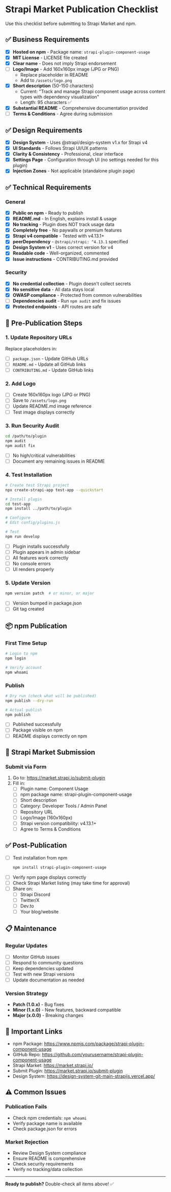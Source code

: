 # Strapi Market Publication Checklist

Use this checklist before submitting to Strapi Market and npm.

## ✅ Business Requirements

- [x] **Hosted on npm** - Package name: `strapi-plugin-component-usage`
- [x] **MIT License** - LICENSE file created
- [x] **Clear name** - Does not imply Strapi endorsement
- [ ] **Logo/Image** - Add 160x160px image (JPG or PNG)
  - Replace placeholder in README
  - Add to `/assets/logo.png`
- [x] **Short description** (50-150 characters)
  - Current: "Track and manage Strapi component usage across content types with dependency visualization"
  - Length: 95 characters ✅
- [x] **Substantial README** - Comprehensive documentation provided
- [ ] **Terms & Conditions** - Agree during submission

## ✅ Design Requirements

- [x] **Design System** - Uses @strapi/design-system v1.x for Strapi v4
- [x] **UI Standards** - Follows Strapi UI/UX patterns
- [x] **Clarity & Consistency** - Professional, clear interface
- [x] **Settings Page** - Configuration through UI (no settings needed for this plugin)
- [x] **Injection Zones** - Not applicable (standalone plugin page)

## ✅ Technical Requirements

### General
- [x] **Public on npm** - Ready to publish
- [x] **README.md** - In English, explains install & usage
- [x] **No tracking** - Plugin does NOT track usage data
- [x] **Completely free** - No paywalls or premium features
- [x] **Strapi v4 compatible** - Tested with v4.13.1+
- [x] **peerDependency** - `@strapi/strapi: ^4.13.1` specified
- [x] **Design System v1** - Uses correct version for v4
- [x] **Readable code** - Well-organized, commented
- [x] **Issue instructions** - CONTRIBUTING.md provided

### Security
- [x] **No credential collection** - Plugin doesn't collect secrets
- [x] **No sensitive data** - All data stays local
- [x] **OWASP compliance** - Protected from common vulnerabilities
- [ ] **Dependencies audit** - Run `npm audit` and fix issues
- [x] **Protected endpoints** - API routes are safe

## 📝 Pre-Publication Steps

### 1. Update Repository URLs

Replace placeholders in:
- [ ] `package.json` - Update GitHub URLs
- [ ] `README.md` - Update all GitHub links
- [ ] `CONTRIBUTING.md` - Update GitHub links

### 2. Add Logo

- [ ] Create 160x160px logo (JPG or PNG)
- [ ] Save to `/assets/logo.png`
- [ ] Update README.md image reference
- [ ] Test image displays correctly

### 3. Run Security Audit

```bash
cd /path/to/plugin
npm audit
npm audit fix
```

- [ ] No high/critical vulnerabilities
- [ ] Document any remaining issues in README

### 4. Test Installation

```bash
# Create test Strapi project
npx create-strapi-app test-app --quickstart

# Install plugin
cd test-app
npm install ../path/to/plugin

# Configure
# Edit config/plugins.js

# Test
npm run develop
```

- [ ] Plugin installs successfully
- [ ] Plugin appears in admin sidebar
- [ ] All features work correctly
- [ ] No console errors
- [ ] UI renders properly

### 5. Update Version

```bash
npm version patch  # or minor, or major
```

- [ ] Version bumped in package.json
- [ ] Git tag created

## 📦 npm Publication

### First Time Setup

```bash
# Login to npm
npm login

# Verify account
npm whoami
```

### Publish

```bash
# Dry run (check what will be published)
npm publish --dry-run

# Actual publish
npm publish
```

- [ ] Published successfully
- [ ] Package visible on npm
- [ ] README displays correctly on npm

## 🏪 Strapi Market Submission

### Submit via Form

1. Go to: https://market.strapi.io/submit-plugin
2. Fill in:
   - [ ] Plugin name: Component Usage
   - [ ] npm package name: strapi-plugin-component-usage
   - [ ] Short description
   - [ ] Category: Developer Tools / Admin Panel
   - [ ] Repository URL
   - [ ] Logo/Image (160x160px)
   - [ ] Strapi version compatibility: v4.13.1+
   - [ ] Agree to Terms & Conditions

## ✅ Post-Publication

- [ ] Test installation from npm
  ```bash
  npm install strapi-plugin-component-usage
  ```
- [ ] Verify npm page displays correctly
- [ ] Check Strapi Market listing (may take time for approval)
- [ ] Share on:
  - [ ] Strapi Discord
  - [ ] Twitter/X
  - [ ] Dev.to
  - [ ] Your blog/website

## 📋 Maintenance

### Regular Updates

- [ ] Monitor GitHub issues
- [ ] Respond to community questions
- [ ] Keep dependencies updated
- [ ] Test with new Strapi versions
- [ ] Update documentation as needed

### Version Strategy

- **Patch (1.0.x)** - Bug fixes
- **Minor (1.x.0)** - New features, backward compatible
- **Major (x.0.0)** - Breaking changes

## 🔗 Important Links

- npm Package: https://www.npmjs.com/package/strapi-plugin-component-usage
- GitHub Repo: https://github.com/yourusername/strapi-plugin-component-usage
- Strapi Market: https://market.strapi.io/
- Submit Plugin: https://market.strapi.io/submit-plugin
- Design System: https://design-system-git-main-strapijs.vercel.app/

## ⚠️ Common Issues

### Publication Fails

- Check npm credentials: `npm whoami`
- Verify package name is available
- Check package.json for errors

### Market Rejection

- Review Design System compliance
- Ensure README is comprehensive
- Check security requirements
- Verify no tracking/data collection

---

**Ready to publish?** Double-check all items above! ✅

